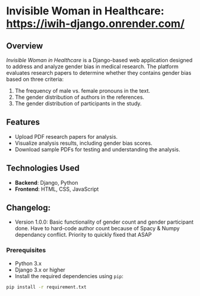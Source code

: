# Invisible Woman in Healthcare: https://iwih-django.onrender.com/

## Overview
*Invisible Woman in Healthcare* is a Django-based web application designed to address and analyze gender bias in medical research. The platform evaluates research papers to determine whether they contains gender bias based on three criteria:
1. The frequency of male vs. female pronouns in the text.
2. The gender distribution of authors in the references.
3. The gender distribution of participants in the study.

## Features
- Upload PDF research papers for analysis.
- Visualize analysis results, including gender bias scores.
- Download sample PDFs for testing and understanding the analysis.

## Technologies Used
- **Backend**: Django, Python
- **Frontend**: HTML, CSS, JavaScript

## Changelog:
- Version 1.0.0: Basic functionality of gender count and gender participant done. Have to hard-code author count because of Spacy & Numpy dependancy conflict. Priority to quickly fixed that ASAP

### Prerequisites
- Python 3.x
- Django 3.x or higher
- Install the required dependencies using `pip`:

```bash
pip install -r requirement.txt
